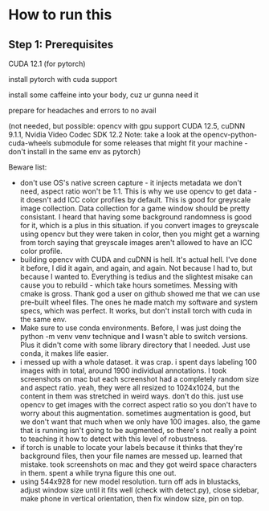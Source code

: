 # How to run this

## Step 1: Prerequisites

CUDA 12.1 (for pytorch)

install pytorch with cuda support

install some caffeine into your body, cuz ur gunna need it

prepare for headaches and errors to no avail

(not needed, but possible: opencv with gpu support
CUDA 12.5, cuDNN 9.1.1, Nvidia Video Codec SDK 12.2
Note: take a look at the opencv-python-cuda-wheels submodule for 
some releases that might fit your machine - don't install in
the same env as pytorch)


Beware list:
- don't use OS's native screen capture - it injects metadata we don't need, aspect ratio won't be 1:1. This is why we use opencv to get data - it doesn't add ICC color profiles by default. This is good for greyscale image collection. Data collection for a game window should be pretty consistant. I heard that having some background randomness is good for it, which is a plus in this situation. if you convert images to greyscale using opencv but they were taken in color, then you might get a warning from torch saying that greyscale images aren't allowed to have an ICC color profile.
- building opencv with CUDA and cuDNN is hell. It's actual hell. I've done it before, I did it again, and again, and again. Not because I had to, but because I wanted to. Everything is tedius and the slightest misake can cause you to rebuild - which take hours sometimes. Messing with cmake is gross. Thank god a user on github showed me that we can use pre-built wheel files. The ones he made match my software and system specs, which was perfect. It works, but don't install torch with cuda in the same env. 
- Make sure to use conda environments. Before, I was just doing the python -m venv venv technique and I wasn't able to switch versions. Plus it didn't come with some library directory that I needed. Just use conda, it makes life easier.
- i messed up with a whole dataset. it was crap. i spent days labeling 100 images with in total, around 1900 individual annotations. I took screenshots on mac but each screenshot had a completely random size and aspect ratio. yeah, they were all resized to 1024x1024, but the content in them was stretched in weird ways. don't do this. just use opencv to get images with the correct aspect ratio so you don't have to worry about this augmentation. sometimes augmentation is good, but we don't want that much when we only have 100 images. also, the game that is running isn't going to be augmented, so there's not really a point to teaching it how to detect with this level of robustness.
- if torch is unable to locate your labels because it thinks that they're background files, then your file names are messed up. learned that mistake. took screenshots on mac and they got weird space characters in them. spent a while tryna figure this one out.
- using 544x928 for new model resolution. turn off ads in blustacks, adjust window size until it fits well (check with detect.py), close sidebar, make phone in vertical orientation, then fix window size, pin on top.



